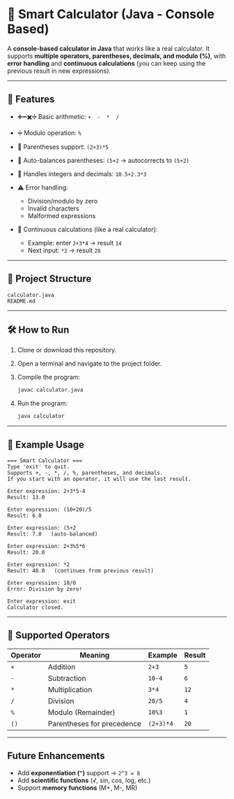 # 🧮 Smart Calculator (Java - Console Based)

A **console-based calculator in Java** that works like a real calculator.
It supports **multiple operators, parentheses, decimals, and modulo (%)**, with **error handling** and **continuous calculations** (you can keep using the previous result in new expressions).

---

## 🚀 Features

* ➕➖✖️➗ Basic arithmetic: `+  -  *  /`
* ➗ Modulo operation: `%`
* 🧩 Parentheses support: `(2+3)*5`
* 🔄 Auto-balances parentheses: `(5+2` → autocorrects to `(5+2)`
* 🔢 Handles integers and decimals: `10.5+2.3*3`
* ⚠️ Error handling:

    * Division/modulo by zero
    * Invalid characters
    * Malformed expressions
* 🔁 Continuous calculations (like a real calculator):

    * Example: enter `2+3*4` → result `14`
    * Next input: `*2` → result `28`

---

## 📂 Project Structure

```
calculator.java
README.md
```

---

## 🛠️ How to Run

1. Clone or download this repository.
2. Open a terminal and navigate to the project folder.
3. Compile the program:

   ```sh
   javac calculator.java
   ```
4. Run the program:

   ```sh
   java calculator
   ```

---

## 📝 Example Usage

```
=== Smart Calculator ===
Type 'exit' to quit.
Supports +, -, *, /, %, parentheses, and decimals.
If you start with an operator, it will use the last result.

Enter expression: 2+3*5-4
Result: 13.0

Enter expression: (10+20)/5
Result: 6.0

Enter expression: (5+2
Result: 7.0   (auto-balanced)

Enter expression: 2+3%5*6
Result: 20.0

Enter expression: *2
Result: 40.0   (continues from previous result)

Enter expression: 10/0
Error: Division by zero!

Enter expression: exit
Calculator closed.
```

---

## 📖 Supported Operators

| Operator | Meaning                    | Example   | Result |
|----------|----------------------------|-----------|--------|
| `+`      | Addition                   | `2+3`     | `5`    |
| `-`      | Subtraction                | `10-4`    | `6`    |
| `*`      | Multiplication             | `3*4`     | `12`   |
| `/`      | Division                   | `20/5`    | `4`    |
| `%`      | Modulo (Remainder)         | `10%3`    | `1`    |
| `()`     | Parentheses for precedence | `(2+3)*4` | `20`   |

---

## Future Enhancements

* Add **exponentiation (`^`)** support → `2^3 = 8`
* Add **scientific functions** (√, sin, cos, log, etc.)
* Support **memory functions** (M+, M-, MR)


